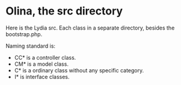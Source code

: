 Olina, the src directory
=========================

Here is the Lydia src. Each class in a separate directory, besides the bootstrap.php.

Naming standard is:

* CC* is a controller class.
* CM* is a model class.
* C* is a ordinary class without any specific category.
* I* is interface classes.
